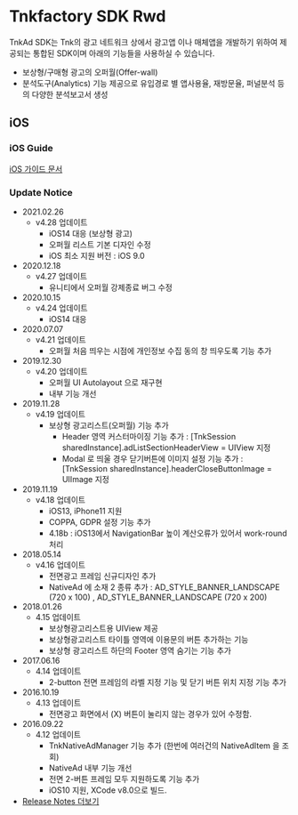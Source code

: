 # Tnkfactory SDK Rwd

TnkAd SDK는 Tnk의 광고 네트워크 상에서 광고앱 이나 매체앱을 개발하기 위하여 제공되는 통합된 SDK이며 아래의 기능들을 사용하실 수 있습니다.

* 보상형/구매형 광고의 오퍼월(Offer-wall)
* 분석도구(Analytics) 기능 제공으로 유입경로 별 앱사용율, 재방문율, 퍼널분석 등의 다양한 분석보고서 생성

## iOS

### iOS Guide

[iOS 가이드 문서](./iOS_Guide.md)

### Update Notice
* 2021.02.26
  - v4.28 업데이트
    - iOS14 대응 (보상형 광고)
    - 오퍼월 리스트 기본 디자인 수정
    - iOS 최소 지원 버전 : iOS 9.0
* 2020.12.18
  - v4.27 업데이트
    - 유니티에서 오퍼월 강제종료 버그 수정
* 2020.10.15
  - v4.24 업데이트
    - iOS14 대응
* 2020.07.07 
  * v4.21 업데이트
    *  오퍼월 처음 띄우는 시점에 개인정보 수집 동의 창 띄우도록 기능 추가
* 2019.12.30
  * v4.20 업데이트
    * 오퍼월 UI Autolayout 으로 재구현
    * 내부 기능 개선
* 2019.11.28
  * v4.19 업데이트
    * 보상형 광고리스트(오퍼월) 기능 추가
      * Header 영역 커스터마이징 기능 추가 : [TnkSession sharedInstance].adListSectionHeaderView = UIView 지정
      * Modal 로 띄울 경우 닫기버튼에 이미지 설정 기능 추가 : [TnkSession sharedInstance].headerCloseButtonImage = UIImage 지정
* 2019.11.19
  * v4.18 업데이트
    * iOS13, iPhone11 지원
    * COPPA, GDPR 설정 기능 추가
    * 4.18b : iOS13에서 NavigationBar 높이 계산오류가 있어서 work-round 처리
* 2018.05.14
  * v4.16 업데이트
    * 전면광고 프레임 신규디자인 추가
    * NativeAd 에 소재 2 종류 추가 : AD_STYLE_BANNER_LANDSCAPE (720 x 100) , AD_STYLE_BANNER_LANDSCAPE (720 x 200)
* 2018.01.26
  * 4.15 업데이트
    * 보상형광고리스트용 UIView 제공
    * 보상형광고리스트 타이틀 영역에 이용문의 버튼 추가하는 기능
    * 보상형 광고리스트 하단의 Footer 영역 숨기는 기능 추가
* 2017.06.16
  * 4.14 업데이트
    * 2-button 전면 프레임의 라벨 지정 기능 및 닫기 버튼 위치 지정 기능 추가
* 2016.10.19
  * 4.13 업데이트
    * 전면광고 화면에서 (X) 버튼이 눌리지 않는 경우가 있어 수정함.
* 2016.09.22
  * 4.12 업데이트
    * TnkNativeAdManager 기능 추가 (한번에 여러건의 NativeAdItem 을 조회)
    * NativeAd 내부 기능 개선
    * 전면 2-버튼 프레임 모두 지원하도록 기능 추가
    * iOS10 지원, XCode v8.0으로 빌드.
* [Release Notes 더보기](./iOS_Release_Notes.md)

